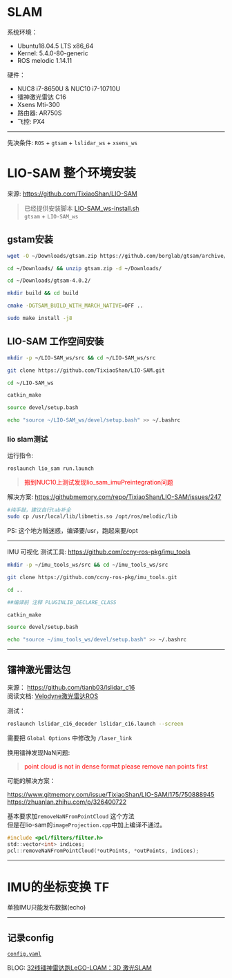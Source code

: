 # SLAM

系统环境： 
- Ubuntu18.04.5 LTS x86_64 
- Kernel: 5.4.0-80-generic
- ROS melodic 1.14.11

硬件：
- NUC8 i7-8650U & NUC10 i7-10710U
- 镭神激光雷达 C16
- Xsens Mti-300
- 路由器: AR750S
- 飞控: PX4
----

先决条件: `ROS` + `gtsam` + `lslidar_ws` + `xsens_ws`

# LIO-SAM 整个环境安装
来源: https://github.com/TixiaoShan/LIO-SAM

> 已经提供安装脚本 [LIO-SAM_ws-install.sh](../scripts/dev/LIO-SAM_ws-install.sh)    
> `gtsam` + `LIO-SAM_ws`
## gstam安装
```bash
wget -O ~/Downloads/gtsam.zip https://github.com/borglab/gtsam/archive/4.0.2.zip

cd ~/Downloads/ && unzip gtsam.zip -d ~/Downloads/

cd ~/Downloads/gtsam-4.0.2/

mkdir build && cd build

cmake -DGTSAM_BUILD_WITH_MARCH_NATIVE=OFF ..

sudo make install -j8
```

## LIO-SAM 工作空间安装
```bash
mkdir -p ~/LIO-SAM_ws/src && cd ~/LIO-SAM_ws/src

git clone https://github.com/TixiaoShan/LIO-SAM.git

cd ~/LIO-SAM_ws

catkin_make

source devel/setup.bash

echo "source ~/LIO-SAM_ws/devel/setup.bash" >> ~/.bashrc
```

### lio slam测试

运行指令:
```
roslaunch lio_sam run.launch
```
><font color='red'> 搬到NUC10上测试发现lio_sam_imuPreintegration问题 </font>

解决方案: https://githubmemory.com/repo/TixiaoShan/LIO-SAM/issues/247

``` bash
#纯手敲，建议自行tab补全
sudo cp /usr/local/lib/libmetis.so /opt/ros/melodic/lib
```
PS: 这个地方贼迷惑，编译要/usr，跑起来要/opt

----
IMU 可视化 测试工具: 
https://github.com/ccny-ros-pkg/imu_tools

``` bash
mkdir -p ~/imu_tools_ws/src && cd ~/imu_tools_ws/src

git clone https://github.com/ccny-ros-pkg/imu_tools.git

cd ..

##编译前 注释 PLUGINLIB_DECLARE_CLASS

catkin_make

source devel/setup.bash

echo "source ~/imu_tools_ws/devel/setup.bash" >> ~/.bashrc
``` 
----




## 镭神激光雷达包
来源： https://github.com/tianb03/lslidar_c16   
阅读文档: [Velodyne激光雷达ROS](../data/Velodyne_16.md)

测试：  

``` bash
roslaunch lslidar_c16_decoder lslidar_c16.launch --screen    
```
需要把 `Global Options` 中修改为 `/laser_link`

换用镭神发现NaN问题:    
><font color='red'> point cloud is not in dense format please remove nan points first </font>    

可能的解决方案：

https://www.gitmemory.com/issue/TixiaoShan/LIO-SAM/175/750888945    
https://zhuanlan.zhihu.com/p/326400722

基本要求加`removeNaNFromPointCloud` 这个方法    
但是在lio-sam的`imageProjection.cpp`中加上编译不通过。

``` c
#include <pcl/filters/filter.h>
std::vector<int> indices;
pcl::removeNaNFromPointCloud(*outPoints, *outPoints, indices);
```

----
# IMU的坐标变换 TF
单独IMU只能发布数据(echo)

----
## 记录config
[`config.yaml`](config.yaml)


BLOG: [32线镭神雷达跑LeGO-LOAM：3D 激光SLAM](https://blog.csdn.net/weixin_44208916/article/details/106094490)


